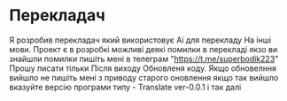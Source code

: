# Перекладач

  Я розробив перекладач який використовує Аі для перекладу На інші мови.
  Проект є в розробкі можливі деякі помилки в перекладі якзо ви знайшли помилки пишіть мені в телеграм 
  "https://t.me/superbodik223" Прошу писати тільки Після виходу Обновленя коду. 
    Якщо обновелння вийшло не пишіть мені з приводу старого оновлення якщо так вийшло вказуйте версію програми типу - Translate ver-0.0.1 і так далі 
